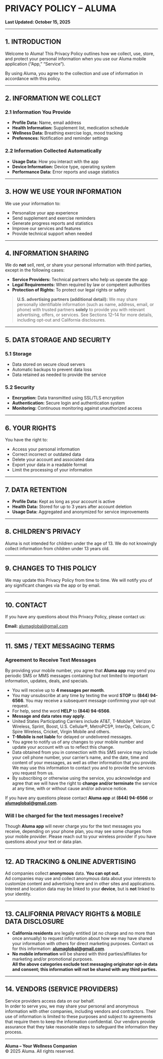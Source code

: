 # PRIVACY POLICY – ALUMA
**Last Updated: October 15, 2025**

---

## 1. INTRODUCTION
Welcome to Aluma! This Privacy Policy outlines how we collect, use, store, and protect your personal information when you use our Aluma mobile application (“App,” “Service”).

By using Aluma, you agree to the collection and use of information in accordance with this policy.

---

## 2. INFORMATION WE COLLECT

### 2.1 Information You Provide
- **Profile Data:** Name, email address
- **Health Information:** Supplement list, medication schedule
- **Wellness Data:** Breathing exercise logs, mood tracking
- **Preferences:** Notification and reminder settings

### 2.2 Information Collected Automatically
- **Usage Data:** How you interact with the app
- **Device Information:** Device type, operating system
- **Performance Data:** Error reports and usage statistics

---

## 3. HOW WE USE YOUR INFORMATION
We use your information to:
- Personalize your app experience
- Send supplement and exercise reminders
- Generate progress reports and statistics
- Improve our services and features
- Provide technical support when needed

---

## 4. INFORMATION SHARING
We do **not** sell, rent, or share your personal information with third parties, except in the following cases:
- **Service Providers:** Technical partners who help us operate the app
- **Legal Requirements:** When required by law or competent authorities
- **Protection of Rights:** To protect our legal rights or safety

> **U.S. advertising partners (additional detail):** We may share personally identifiable information (such as name, address, email, or phone) with trusted partners **solely** to provide you with relevant advertising, offers, or services. See Sections 12–14 for more details, including opt-out and California disclosures.

---

## 5. DATA STORAGE AND SECURITY

### 5.1 Storage
- Data stored on secure cloud servers
- Automatic backups to prevent data loss
- Data retained as needed to provide the service

### 5.2 Security
- **Encryption:** Data transmitted using SSL/TLS encryption
- **Authentication:** Secure login and authentication system
- **Monitoring:** Continuous monitoring against unauthorized access

---

## 6. YOUR RIGHTS
You have the right to:
- Access your personal information
- Correct incorrect or outdated data
- Delete your account and associated data
- Export your data in a readable format
- Limit the processing of your information

---

## 7. DATA RETENTION
- **Profile Data:** Kept as long as your account is active
- **Health Data:** Stored for up to 3 years after account deletion
- **Usage Data:** Aggregated and anonymized for service improvements

---

## 8. CHILDREN’S PRIVACY
Aluma is not intended for children under the age of 13.
We do not knowingly collect information from children under 13 years old.

---

## 9. CHANGES TO THIS POLICY
We may update this Privacy Policy from time to time.
We will notify you of any significant changes via the app or by email.

---

## 10. CONTACT
If you have any questions about this Privacy Policy, please contact us:

**Email:** alumaglobal@gmail.com

---

## 11. SMS / TEXT MESSAGING TERMS

### Agreement to Receive Text Messages
By providing your mobile number, you agree that **Aluma app** may send you periodic SMS or MMS messages containing but not limited to important information, updates, deals, and specials.

- You will receive up to **4 messages per month**.
- You may unsubscribe at any time by texting the word **STOP** to **(844) 94-6566**. You may receive a subsequent message confirming your opt-out request.
- For help, send the word **HELP** to **(844) 94-6566**.
- **Message and data rates may apply**.
- United States Participating Carriers include AT&T, T-Mobile®, Verizon Wireless, Sprint, Boost, U.S. Cellular®, MetroPCS®, InterOp, Cellcom, C Spire Wireless, Cricket, Virgin Mobile and others.
- **T-Mobile is not liable** for delayed or undelivered messages.
- You agree to notify us of any changes to your mobile number and update your account with us to reflect this change.
- Data obtained from you in connection with this SMS service may include your cell phone number, your carrier’s name, and the date, time and content of your messages, as well as other information that you provide. We may use this information to contact you and to provide the services you request from us.
- By subscribing or otherwise using the service, you acknowledge and agree that we will have the right to **change and/or terminate** the service at any time, with or without cause and/or advance notice.

If you have any questions please contact **Aluma app** at **(844) 94-6566** or **alumaglobal@gmail.com**.

### Will I be charged for the text messages I receive?
Though **Aluma app** will never charge you for the text messages you receive, depending on your phone plan, you may see some charges from your mobile provider. Please reach out to your wireless provider if you have questions about your text or data plan.

---

## 12. AD TRACKING & ONLINE ADVERTISING
Ad companies collect **anonymous** data. **You can opt out.**  
Ad companies may use and collect anonymous data about your interests to customize content and advertising here and in other sites and applications. Interest and location data may be linked to your **device**, but is **not** linked to your identity.

---

## 13. CALIFORNIA PRIVACY RIGHTS & MOBILE DATA DISCLOSURE
- **California residents** are legally entitled (at no charge and no more than once annually) to request information about how we may have shared your information with others for direct marketing purposes. Contact us for this information: **alumaglobal@gmail.com**.
- **No mobile information** will be shared with third parties/affiliates for marketing and/or promotional purposes.  
  **All the above categories exclude text messaging originator opt-in data and consent; this information will not be shared with any third parties.**

---

## 14. VENDORS (SERVICE PROVIDERS)
Service providers access data on our behalf.  
In order to serve you, we may share your personal and anonymous information with other companies, including vendors and contractors. Their use of information is limited to these purposes and subject to agreements that require them to keep the information confidential. Our vendors provide assurance that they take reasonable steps to safeguard the information they process.

---

**Aluma – Your Wellness Companion**  
© 2025 Aluma. All rights reserved.
